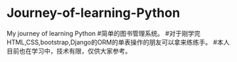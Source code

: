 # Journey-of-learning-Python
My journey of learning Python
#简单的图书管理系统。
#对于刚学完HTML,CSS,bootstrap,Django的ORM的单表操作的朋友可以拿来练练手。
#本人目前也在学习中，技术有限，仅供大家参考。
